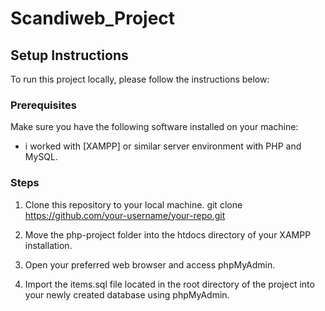 # Scandiweb_Project

## Setup Instructions

To run this project locally, please follow the instructions below:

### Prerequisites

Make sure you have the following software installed on your machine:

- i worked with [XAMPP] or similar server environment with PHP and MySQL.

### Steps

1. Clone this repository to your local machine.
   git clone https://github.com/your-username/your-repo.git
   
2.  Move the php-project folder into the htdocs directory of your XAMPP installation.
  
3. Open your preferred web browser and access phpMyAdmin.

4. Import the items.sql file located in the root directory of the project into your newly created database using phpMyAdmin.

 
